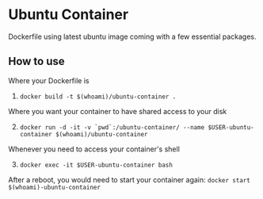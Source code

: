 # Ubuntu Container

Dockerfile using latest ubuntu image coming with a few essential packages.

## How to use
Where your Dockerfile is

1. `docker build -t $(whoami)/ubuntu-container .`

Where you want your container to have shared access to your disk

2. ```docker run -d -it -v `pwd`:/ubuntu-container/ --name $USER-ubuntu-container $(whoami)/ubuntu-container```

Whenever you need to access your container's shell

3. `docker exec -it $USER-ubuntu-container bash`

After a reboot, you would need to start your container again:
`docker start $(whoami)-ubuntu-container`


